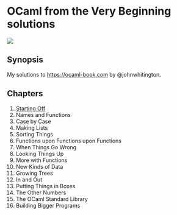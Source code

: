 # OCaml from the Very Beginning solutions

![](https://github.com/rizo/awesome-ocaml/raw/master/colour-logo.png)

## Synopsis

My solutions to https://ocaml-book.com by @johnwhitington.

## Chapters

1. [Starting Off](https://github.com/rcsole/ocaml-solutions/blob/master/01_starting_off.md)
1. Names and Functions
1. Case by Case
1. Making Lists
1. Sorting Things
1. Functions upon Functions upon Functions
1. When Things Go Wrong
1. Looking Things Up
1. More with Functions
1. New Kinds of Data
1. Growing Trees
1. In and Out
1. Putting Things in Boxes
1. The Other Numbers
1. The OCaml Standard Library
1. Building Bigger Programs
